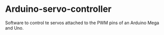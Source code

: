 Arduino-servo-controller
========================

Software to control te servos attached to the PWM pins of an Arduino Mega and Uno.

